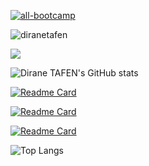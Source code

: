 [![all-bootcamp](https://github.com/diranetafen/diranetafen/assets/18481009/b2f6d98a-c6b9-45ac-834e-0fcc2916e144)](https://eazytraining.fr/sessions-futures/ "BootCamp EAZYTraining")

<p align="left"> <img src="https://komarev.com/ghpvc/?username=diranetafen&label=Profile%20views&color=0e75b6&style=flat" alt="diranetafen" /> </p>
<img src="https://th.bing.com/th/id/R.03a4a5f034bf0bafa661fd8a8aabedc8?rik=bIwoEoiJh1I1hQ&pid=ImgRaw&r=0" with="800px">

![Dirane TAFEN's GitHub stats](https://github-readme-stats.vercel.app/api/?username=gbaneassouman&show_owner)

[![Readme Card](https://github-readme-stats.vercel.app/api/pin/?username=gbaneassouman&repo=student-list&show_owner=true)](https://github.com/diranetafen/student-list)

[![Readme Card](https://github-readme-stats.vercel.app/api/pin/?username=gbaneassouman&repo=cursus-devops&show_owner=true)](https://github.com/diranetafen/cursus-devops)

[![Readme Card](https://github-readme-stats.vercel.app/api/pin/?username=gbaneassouman&repo=webapp&show_owner=true)](https://github.com/eazytrainingfr/webapp)

![Top Langs](https://github-readme-stats.vercel.app/api/top-langs/?username=gbaneassouman&langs_count=10&hide=javascript,html,php,python)
